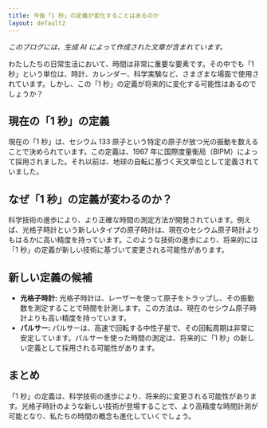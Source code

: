 ```yaml
---
title: 今後「1 秒」の定義が変化することはあるのか
layout: default2
---
```


_このブログには、生成 AI によって作成された文章が含まれています。_

わたしたちの日常生活において、時間は非常に重要な要素です。その中でも「1 秒」という単位は、時計、カレンダー、科学実験など、さまざまな場面で使用されています。しかし、この「1 秒」の定義が将来的に変化する可能性はあるのでしょうか？

## 現在の「1 秒」の定義

現在の「1 秒」は、セシウム 133 原子という特定の原子が放つ光の振動を数えることで決められています。この定義は、1967 年に国際度量衡局（BIPM）によって採用されました。それ以前は、地球の自転に基づく天文単位として定義されていました。

## なぜ「1 秒」の定義が変わるのか？

科学技術の進歩により、より正確な時間の測定方法が開発されています。例えば、光格子時計という新しいタイプの原子時計は、現在のセシウム原子時計よりもはるかに高い精度を持っています。このような技術の進歩により、将来的には「1 秒」の定義が新しい技術に基づいて変更される可能性があります。

## 新しい定義の候補

- **光格子時計:** 光格子時計は、レーザーを使って原子をトラップし、その振動数を測定することで時間を計測します。この方法は、現在のセシウム原子時計よりも高い精度を持っています。
- **パルサー:** パルサーは、高速で回転する中性子星で、その回転周期は非常に安定しています。パルサーを使った時間の測定は、将来的に「1 秒」の新しい定義として採用される可能性があります。

## まとめ

「1 秒」の定義は、科学技術の進歩により、将来的に変更される可能性があります。光格子時計のような新しい技術が登場することで、より高精度な時間計測が可能となり、私たちの時間の概念も進化していくでしょう。

